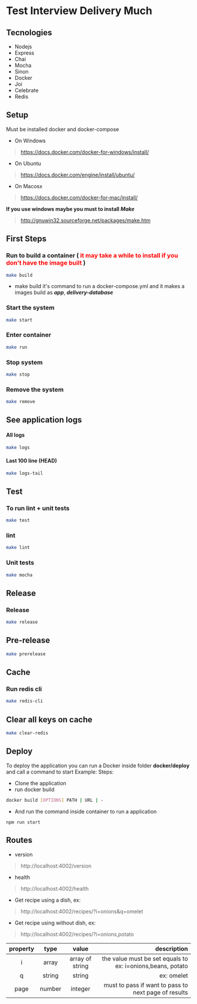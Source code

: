 # Test Interview Delivery Much

## Tecnologies
 - Nodejs
 - Express
 - Chai
 - Mocha
 - Sinon
 - Docker
 - Joi
 - Celebrate
 - Redis

## Setup
Must be installed docker and docker-compose

  - On Windows
> https://docs.docker.com/docker-for-windows/install/
  - On Ubuntu
> https://docs.docker.com/engine/install/ubuntu/
  - On Macosx
> https://docs.docker.com/docker-for-mac/install/

 **If you use windows maybe you must to install _Make_**
> http://gnuwin32.sourceforge.net/packages/make.htm


## First Steps
### Run to build a container (<span style="color:red"> it may take a while to install if you don't have the image built </span>)
```bash
make build
```
- make build it's command to run a docker-compose.yml and it makes a images build as **_app_**, **_delivery-database_**

### Start the system
```bash
make start
```
### Enter container 
```bash
make run
```
### Stop system
```bash
make stop
```
### Remove the system
```bash
make remove
```

## See application logs

#### All logs
```bash
make logs
```

#### Last 100 line (HEAD)
```bash
make logs-tail
```

## Test

### To run lint + unit tests
```bash
make test
```

### lint
```bash
make lint
```

### Unit tests
```bash
make mocha
```
## Release

### Release
```bash
make release
```
## Pre-release
```bash
make prerelease

```

## Cache

### Run redis cli
```bash
make redis-cli
```
## Clear all keys on cache
```bash
make clear-redis

```


## Deploy
To deploy the application you can run a Docker inside folder
**docker/deploy** and call a command to start
Example:
 Steps:
  - Clone the application
  - run docker build
```bash
docker build [OPTIONS] PATH | URL | -
```
 - And run the command inside container to run a application
```
npm run start
```

## Routes
 - version
> http://localhost:4002/version
 - health
> http://localhost:4002/health
 - Get recipe using a dish, ex:
> http://localhost:4002/recipes/?i=onions&q=omelet
- Get recipe using without dish, ex:
> http://localhost:4002/recipes/?i=onions,potato

|property|type|value|description|
|:--------:|:----:|:-----:|-----------:|
| i | array| array of string | the value must be set equals to ex: i=onions,beans, potato|
| q | string| string | ex: omelet|
| page | number | integer | must to pass if want to pass to next page of results|
